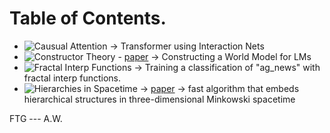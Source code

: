 # Table of Contents. 
- ![Causual Attention](Causal_Attention.ipynb) -> Transformer using Interaction Nets
- ![Constructor Theory](ConstructorTheory.ipynb) - [paper](https://arxiv.org/abs/2505.08692) -> Constructing a World Model for LMs
- ![Fractal Interp Functions](Fractal_Interp_Functions.ipynb) -> Training a classification of "ag_news" with fractal interp functions. 
- ![Hierarchies in Spacetime](Hierarchies_in_Spacetime_.ipynb) -> [paper](https://arxiv.org/abs/2505.08795) -> fast algorithm that embeds hierarchical structures in three-dimensional Minkowski spacetime 



FTG --- A.W.
